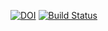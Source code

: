 [![DOI](https://zenodo.org/badge/DOI/10.5281/zenodo.3986984.svg)](https://doi.org/10.5281/zenodo.3986984)
[![Build Status](https://travis-ci.org/kenil-shah/CSC-510-HW1.svg?branch=master)](https://travis-ci.org/kenil-shah/CSC-510-HW1)